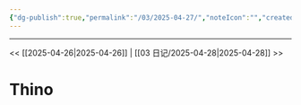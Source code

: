 ```yaml
---
{"dg-publish":true,"permalink":"/03/2025-04-27/","noteIcon":"","created":"2025-01-31T00:35","updated":"2025-07-01T13:38"}
---
```



---
<< [[2025-04-26\|2025-04-26]]  |  [[03 日记/2025-04-28\|2025-04-28]]  >>

# Thino